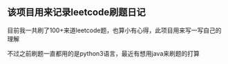 ## 该项目用来记录leetcode刷题日记

目前我一共刷了100+来道leetcode题，也算小有心得，此项目用来写一写自己的理解



不过之前刷题一直都用的是python3语言，最近有想用java来刷题的打算

